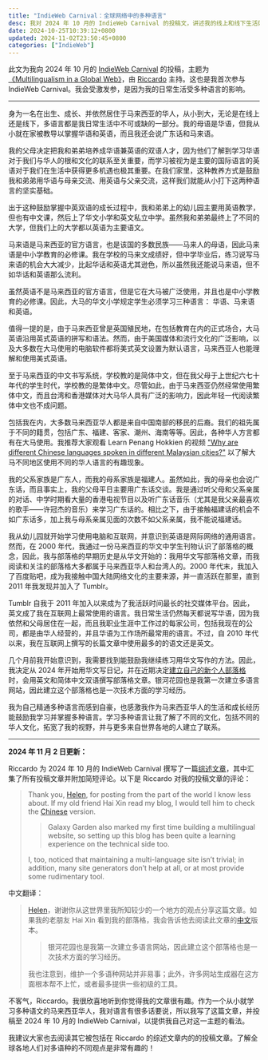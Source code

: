 ```yaml
---
title: "IndieWeb Carnival：全球网络中的多种语言"
desc: 我对 2024 年 10 月的 IndieWeb Carnival 的投稿文，讲述我的线上和线下生活如何受到多种语言的影响。
date: 2024-10-25T10:39:12+0800
updated: 2024-11-02T23:50:45+0800
categories: ["IndieWeb"]
---
```


此文为我向 2024 年 10 月的 [IndieWeb Carnival](https://indieweb.org/indieweb-carnival) 的投稿，主题为[《Multilingualism in a Global Web》](https://tilde.team/~zinricky/multilingualism/)，由 [Riccardo](https://tilde.team/~zinricky/) 主持。这也是我首次参与 IndieWeb Carnival。我会受激发参，是因为我的日常生活受多种语言的影响。

---

身为一名在出生、成长、并依然居住于马来西亚的华人，从小到大，无论是在线上还是线下，多语言都是我日常生活中不可或缺的一部分。我的母语是华语，但我从小就在家被教导以掌握华语和英语，而且我还会说广东话和马来语。

我的父母决定把我和弟弟培养成华语兼英语的双语人才，因为他们了解到学习华语对于我们与华人的根和文化的联系至关重要，而学习被视为是主要的国际语言的英语对于我们在生活中获得更多机遇也极其重要。在我们家里，这种教养方式是鼓励我和弟弟用华语与母亲交流、用英语与父亲交流，这样我们就能从小打下这两种语言的坚实基础。

出于这种鼓励掌握中英双语的成长过程中，我和弟弟上的幼儿园主要用英语教学，但也有中文课，然后上了华文小学和英文私立中学。虽然我和弟弟最终上了不同的大学，但我们上的大学都以英语为主要语文。

马来语是马来西亚的官方语言，也是该国的多数民族——马来人的母语，因此马来语是中小学教育的必修课。我在学校的马来文成绩好，但中学毕业后，练习说写马来语的机会大大减少，比起华话和英语尤其逊色，所以虽然我还能说马来语，但不如华话和英语那么流利。

虽然英语不是马来西亚的官方语言，但是它在大马被广泛使用，并且也是中小学教育的必修课。因此，大马的华文小学规定学生必须学习三种语言： 华语、马来语和英语。

值得一提的是，由于马来西亚曾是英国殖民地，在包括教育在内的正式场合，大马英语沿用英式英语的拼写和语法。然而，由于美国媒体和流行文化的广泛影响，以及大多数在大马使用的电脑软件都将美式英文设置为默认语言，马来西亚人也能理解和使用美式英语。

至于马来西亚的中文书写系统，学校教的是简体中文，但在我父母于上世纪六七十年代的学生时代，学校教的是繁体中文。尽管如此，由于马来西亚仍然经常使用繁体中文，而且台湾和香港媒体对大马华人具有广泛的影响力，因此年轻一代阅读繁体中文也不成问题。

包括我在内，大多数马来西亚华人都是来自中国南部的移民的后裔。我们的祖先属于不同的籍贯，包括广东、福建、客家、潮州、海南等等。因此，各种华人方言都有在大马使用。我推荐大家观看 Learn Penang Hokkien 的视频 ["Why are different Chinese languages spoken in different Malaysian cities?"](https://www.youtube.com/watch?v=MkGe5Um8pGc) 以了解大马不同地区使用不同的华人语言的有趣现象。

我的父系家族是广东人，而我的母系家族是福建人。虽然如此，我的母亲也会说广东话，而且事实上，我的父母平日主要用广东话交谈。我是通过听父母和父系亲属的对话、中学时期看大量的香港电视节目以及听广东话音乐（尤其是我父亲最喜欢的歌手——许冠杰的音乐）来学习广东话的。相比之下，由于接触福建话的机会不如广东话多，加上我与母系亲属见面的次数不如父系亲属，我不能说福建话。

我从幼儿园就开始学习使用电脑和互联网，并意识到英语是网际网络的通用语言。然而，在 2000 年代，我通过一份马来西亚的华文中学生刊物认识了部落格的概念，因此，我与部落格的早期历史是从华文开始的：我用华文写部落格文章，而我阅读和关注的部落格大多都属于马来西亚华人和台湾人的。2000 年代末，我加入了百度贴吧，成为我接触中国大陆网络文化的主要来源，并一直活跃在那里，直到 2011 年我发现并加入了 Tumblr。

Tumblr 自我于 2011 年加入以来成为了我活跃时间最长的社交媒体平台。因此，英文成了我在互联网上最常使用的语言。我日常生活仍然每天都说写华语，因为我依然和父母居住在一起，而且我职业生涯中工作过的每家公司，包括我现在的公司，都是由华人经营的，并且华语为工作场所最常用的语言。不过，自 2010 年代以来，我在互联网上撰写的长篇文章中使用最多的的语文还是英文。

几个月前我开始意识到，我需要找到能鼓励我继续练习用华文写作的方法。因此，我决定从 2024 年开始用华文写日记，并在近期决定[建立自己的新个人部落格](2024-10-08-welcome-to-galaxy-garden.md)时，会用英文和简体中文双语撰写部落格文章。银河花园也是我第一次建立多语言网站，因此建立这个部落格也是一次技术方面的学习经历。

我为自己精通多种语言而感到自豪，也感激我作为马来西亚华人的生活和成长经历能鼓励我学习并掌握多种语言。学习多种语言让我了解了不同的文化，包括不同的华人文化，拓宽了我的视野，并与更多来自世界各地的人建立了联系。

---

**2024 年 11 月 2 日更新：**

Riccardo 为 2024 年 10 月的 IndieWeb Carnival 撰写了一篇[综述文章](https://tilde.team/~zinricky/indieweb-carnival-roundup-multilingualism/)，其中汇集了所有投稿文章并附加简短评论。以下是 Riccardo 对我的投稿文章的评论：

> Thank you, [Helen](https://blog.helenchong.omg.lol/en/posts/2024-10-25-indieweb-carnival-multilingualism/), for posting from the part of the world I know less about. If my old friend Hai Xin read my blog, I would tell him to check the [Chinese](https://blog.helenchong.omg.lol/zh/posts/2024-10-25-indieweb-carnival-multilingualism/) version.
>
> > Galaxy Garden also marked my first time building a multilingual website, so setting up this blog has been quite a learning experience on the technical side too.
>
> I, too, noticed that maintaining a multi-language site isn’t trivial; in addition, many site generators don’t help at all, or at most provide some rudimentary tool.

中文翻译：

> [Helen](https://blog.helenchong.omg.lol/en/posts/2024-10-25-indieweb-carnival-multilingualism/)，谢谢你从这世界里我所知较少的一个地方的观点分享这篇文章。如果我的老朋友 Hai Xin 看到我的部落格，我会告诉他去阅读此文章的[中文](https://blog.helenchong.omg.lol/zh/posts/2024-10-25-indieweb-carnival-multilingualism/)版本。
>
> > 银河花园也是我第一次建立多语言网站，因此建立这个部落格也是一次技术方面的学习经历。
>
> 我也注意到，维护一个多语种网站并非易事；此外，许多网站生成器在这方面根本帮不上忙，或者最多提供一些初级的工具。

不客气，Riccardo。我很欣喜地听到你觉得我的文章很有趣。作为一个从小就学习多种语文的马来西亚华人，我对语言有很多话要说，所以我写了这篇文章，并投稿至 2024 年 10 月的 IndieWeb Carnival，以提供我自己对这一主题的看法。

我建议大家也去阅读其它被包括在 Riccardo 的综述文章内的的投稿文章。了解全球各地人们对多语种的不同观点是非常有趣的！
